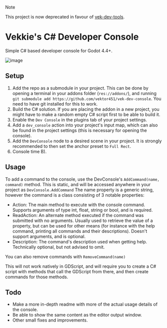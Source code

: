 > [!NOTE]
> This project is now deprecated in favour of [vek-dev-tools](https://github.com/vektor451/vek-dev-tools).

# Vekkie's C# Developer Console
Simple C# based developer console for Godot 4.4+.

![image](https://github.com/user-attachments/assets/9ad28997-5251-4451-8f33-2446188540ae)

## Setup
1. Add the repo as a submodule in your project. This can be done by opening a terminal in your addons folder (`res://addons/`), and running `git submodule add https://github.com/vektor451/vek-dev-console`. You need to have git installed for this to work.
2. Build the C# solution. If you are placing the addon in a new project, you might have to make a random empty C# script first to be able to build it. 
3. Enable the `Dev Console` in the plugins tab of your project settings.
4. Add a `dev_console` action into your project's input map, which can also be found in the project settings (this is necessary for opening the console).
5. Add the `DevConsole` node to a desired scene in your project. It is strongly recommended to then set the anchor preset to `Full Rect`.
6. Console time B).
   
## Usage
To add a command to the console, use the DevConsole's `AddCommand(name, command)` method. This is static, and will be accessed anywhere in your project as `DevConsole.AddCommand` The name property is a generic string, however the command is a class consisting of 3 notable properties:

- Action: The main method to execute with the console command. Supports arguments of type int, float, string or bool, and is required. 
- ReadAction: An alternate method executed if the command was submitted with no arguments. Usually used to retrieve the value of a property, but can be used for other means (for instance with the help command, printing all commands and their descriptions). Doesn't support arguments, and is optional.
- Description: The command's description used when getting help. Technically optional, but not advised to omit. 

You can also remove commands with `RemoveCommand(name)`

This will not work natively in GDScript, and will require you to create a C# script with methods that call the GDScript from there, and then create commands for those methods.

## Todo
- Make a more in-depth readme with more of the actual usage details of the console.
- Be able to show the same content as the editor output window. 
- Other small fixes and improvements.
